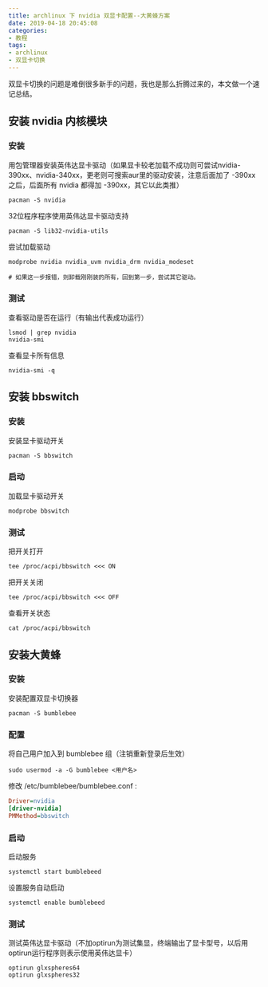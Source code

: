 ```yaml
---
title: archlinux 下 nvidia 双显卡配置--大黄蜂方案
date: 2019-04-18 20:45:08
categories:
- 教程
tags:
- archlinux
- 双显卡切换
---
```


双显卡切换的问题是难倒很多新手的问题，我也是那么折腾过来的，本文做一个速记总结。

<!--more-->

## 安装 nvidia 内核模块

### 安装

用包管理器安装英伟达显卡驱动（如果显卡较老加载不成功则可尝试nvidia-390xx、nvidia-340xx，更老则可搜索aur里的驱动安装，注意后面加了 -390xx 之后，后面所有 nvidia 都得加 -390xx，其它以此类推）

```shell
pacman -S nvidia
```

32位程序程序使用英伟达显卡驱动支持

```shell
pacman -S lib32-nvidia-utils
```

尝试加载驱动
```shell
modprobe nvidia nvidia_uvm nvidia_drm nvidia_modeset

# 如果这一步报错，则卸载刚刚装的所有，回到第一步，尝试其它驱动。
```

### 测试

查看驱动是否在运行（有输出代表成功运行）

```shell
lsmod | grep nvidia
nvidia-smi
```

查看显卡所有信息
```shell
nvidia-smi -q
```



## 安装 bbswitch

### 安装

安装显卡驱动开关

```shell
pacman -S bbswitch
```

### 启动

加载显卡驱动开关

```
modprobe bbswitch
```

### 测试

把开关打开

```shell
tee /proc/acpi/bbswitch <<< ON
```

把开关关闭
```shell
tee /proc/acpi/bbswitch <<< OFF
```

查看开关状态
```shell
cat /proc/acpi/bbswitch
```



## 安装大黄蜂

### 安装

安装配置双显卡切换器

```shell
pacman -S bumblebee
```

### 配置

将自己用户加入到 bumblebee 组（注销重新登录后生效）

```shell
sudo usermod -a -G bumblebee <用户名>
```

修改 /etc/bumblebee/bumblebee.conf :
```ini
Driver=nvidia
[driver-nvidia]
PMMethod=bbswitch
```

### 启动

启动服务

```shell
systemctl start bumblebeed
```

设置服务自动启动
```shell
systemctl enable bumblebeed
```

### 测试

测试英伟达显卡驱动（不加optirun为测试集显，终端输出了显卡型号，以后用optirun运行程序则表示使用英伟达显卡）

```shell
optirun glxspheres64
optirun glxspheres32
```
